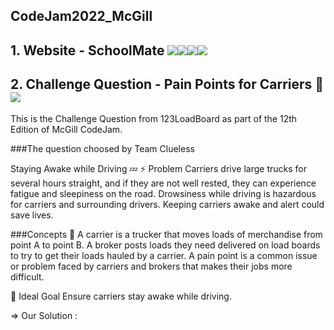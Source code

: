 ## CodeJam2022_McGill

## 1. Website - SchoolMate <img src="https://img.shields.io/badge/html5-E34F26?style=for-the-badge&logo=html5&logoColor=white"><img src="https://img.shields.io/badge/css-1572B6?style=for-the-badge&logo=css3&logoColor=white"><img src="https://img.shields.io/badge/javascript-F7DF1E?style=for-the-badge&logo=javascript&logoColor=black"><img src="https://img.shields.io/badge/bootstrap-7952B3?style=for-the-badge&logo=bootstrap&logoColor=white">




## 2. Challenge Question - Pain Points for Carriers 🚚 <img src="https://img.shields.io/badge/python-3776AB?style=for-the-badge&logo=python&logoColor=white">
This is the Challenge Question from 123LoadBoard as part of the 12th Edition of McGill CodeJam.

###The question choosed by Team Clueless 

Staying Awake while Driving 💤 ⚡ Problem Carriers drive large trucks for several hours straight, and if they are not well rested, they can experience fatigue and sleepiness on the road. Drowsiness while driving is hazardous for carriers and surrounding drivers. Keeping carriers awake and alert could save lives.

###Concepts
📝 A carrier is a trucker that moves loads of merchandise from point A to point B. A broker posts loads they need delivered on load boards to try to get their loads hauled by a carrier. A pain point is a common issue or problem faced by carriers and brokers that makes their jobs more difficult.

🎯 Ideal Goal Ensure carriers stay awake while driving.

=> Our Solution
: 


